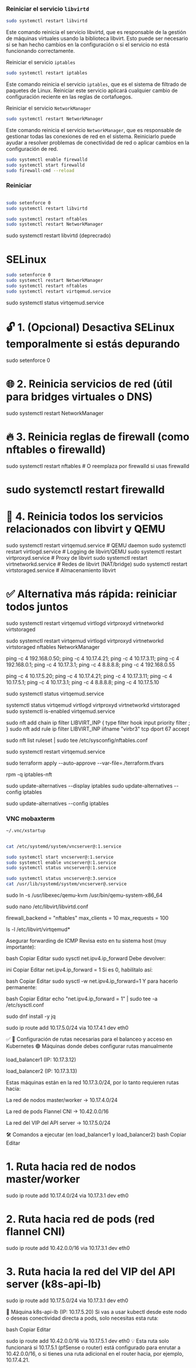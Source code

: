 ### Reiniciar el servicio `libvirtd`

```bash
sudo systemctl restart libvirtd
```

Este comando reinicia el servicio libvirtd, que es responsable de la gestión de máquinas virtuales usando la biblioteca libvirt. Esto puede ser necesario si se han hecho cambios en la configuración o si el servicio no está funcionando correctamente.

Reiniciar el servicio `iptables`

```bash
sudo systemctl restart iptables
```

Este comando reinicia el servicio `iptables`, que es el sistema de filtrado de paquetes de Linux. Reiniciar este servicio aplicará cualquier cambio de configuración reciente en las reglas de cortafuegos.

Reiniciar el servicio `NetworkManager`

```bash
sudo systemctl restart NetworkManager
```

Este comando reinicia el servicio `NetworkManager`, que es responsable de gestionar todas las conexiones de red en el sistema. Reiniciarlo puede ayudar a resolver problemas de conectividad de red o aplicar cambios en la configuración de red.

```bash
sudo systemctl enable firewalld
sudo systemctl start firewalld
sudo firewall-cmd --reload
```

### Reiniciar

```bash

sudo setenforce 0
sudo systemctl restart libvirtd

sudo systemctl restart nftables
sudo systemctl restart NetworkManager
```

sudo systemctl restart libvirtd (deprecrado)

# SELinux

```bash
sudo setenforce 0
sudo systemctl restart NetworkManager
sudo systemctl restart nftables
sudo systemctl restart virtqemud.service

```

sudo systemctl status virtqemud.service

# 🔓 1. (Opcional) Desactiva SELinux temporalmente si estás depurando

sudo setenforce 0

# 🌐 2. Reinicia servicios de red (útil para bridges virtuales o DNS)

sudo systemctl restart NetworkManager

# 🔥 3. Reinicia reglas de firewall (como nftables o firewalld)

sudo systemctl restart nftables # O reemplaza por firewalld si usas firewalld

# sudo systemctl restart firewalld

# 🧠 4. Reinicia todos los servicios relacionados con libvirt y QEMU

sudo systemctl restart virtqemud.service # QEMU daemon
sudo systemctl restart virtlogd.service # Logging de libvirt/QEMU
sudo systemctl restart virtproxyd.service # Proxy de libvirt
sudo systemctl restart virtnetworkd.service # Redes de libvirt (NAT/bridge)
sudo systemctl restart virtstoraged.service # Almacenamiento libvirt

# ✅ Alternativa más rápida: reiniciar todos juntos

sudo systemctl restart virtqemud virtlogd virtproxyd virtnetworkd virtstoraged

sudo systemctl restart virtqemud virtlogd virtproxyd virtnetworkd virtstoraged nftables NetworkManager

ping -c 4 192.168.0.50; ping -c 4 10.17.4.21; ping -c 4 10.17.3.11; ping -c 4 192.168.0.1; ping -c 4 10.17.3.1; ping -c 4 8.8.8.8; ping -c 4 192.168.0.55

ping -c 4 10.17.5.20; ping -c 4 10.17.4.21; ping -c 4 10.17.3.11; ping -c 4 10.17.5.1; ping -c 4 10.17.3.1; ping -c 4 8.8.8.8; ping -c 4 10.17.5.10



sudo systemctl status virtqemud.service

systemctl status virtqemud virtlogd virtproxyd virtnetworkd virtstoraged
sudo systemctl is-enabled virtqemud.service

sudo nft add chain ip filter LIBVIRT_INP { type filter hook input priority filter \; }
sudo nft add rule ip filter LIBVIRT_INP iifname "virbr3" tcp dport 67 accept

sudo nft list ruleset | sudo tee /etc/sysconfig/nftables.conf

sudo systemctl restart virtqemud.service

sudo terraform apply --auto-approve --var-file=./terraform.tfvars

rpm -q iptables-nft

sudo update-alternatives --display iptables
sudo update-alternatives --config iptables

sudo update-alternatives --config iptables

### VNC mobaxterm

```bash
~/.vnc/xstartup
```

```bash

cat /etc/systemd/system/vncserver@:1.service

sudo systemctl start vncserver@:1.service
sudo systemctl enable vncserver@:1.service
sudo systemctl status vncserver@:1.service
```

```bash
sudo systemctl status vncserver@:3.service
cat /usr/lib/systemd/system/vncserver@.service
```

sudo ln -s /usr/libexec/qemu-kvm /usr/bin/qemu-system-x86_64

sudo nano /etc/libvirt/libvirtd.conf

firewall_backend = "nftables"
max_clients = 10
max_requests = 100

ls -l /etc/libvirt/virtqemud\*

Asegurar forwarding de ICMP
Revisa esto en tu sistema host (muy importante):

bash
Copiar
Editar
sudo sysctl net.ipv4.ip_forward
Debe devolver:

ini
Copiar
Editar
net.ipv4.ip_forward = 1
Si es 0, habilítalo así:

bash
Copiar
Editar
sudo sysctl -w net.ipv4.ip_forward=1
Y para hacerlo permanente:

bash
Copiar
Editar
echo "net.ipv4.ip_forward = 1" | sudo tee -a /etc/sysctl.conf

sudo dnf install -y jq




sudo ip route add 10.17.5.0/24 via 10.17.4.1 dev eth0

✅ 🔧 Configuración de rutas necesarias para el balanceo y acceso en Kubernetes
🟢 Máquinas donde debes configurar rutas manualmente

load_balancer1 (IP: 10.17.3.12)

load_balancer2 (IP: 10.17.3.13)

Estas máquinas están en la red 10.17.3.0/24, por lo tanto requieren rutas hacia:

La red de nodos master/worker → 10.17.4.0/24

La red de pods Flannel CNI → 10.42.0.0/16

La red del VIP del API server → 10.17.5.0/24

🛠 Comandos a ejecutar (en load_balancer1 y load_balancer2)
bash
Copiar
Editar
# 1. Ruta hacia red de nodos master/worker
sudo ip route add 10.17.4.0/24 via 10.17.3.1 dev eth0

# 2. Ruta hacia red de pods (red flannel CNI)
sudo ip route add 10.42.0.0/16 via 10.17.3.1 dev eth0

# 3. Ruta hacia la red del VIP del API server (k8s-api-lb)
sudo ip route add 10.17.5.0/24 via 10.17.3.1 dev eth0

🔵 Máquina k8s-api-lb (IP: 10.17.5.20)
Si vas a usar kubectl desde este nodo o deseas conectividad directa a pods, solo necesitas esta ruta:

bash
Copiar
Editar

sudo ip route add 10.42.0.0/16 via 10.17.5.1 dev eth0
💡 Esta ruta solo funcionará si 10.17.5.1 (pfSense o router) está configurado para enrutar a 10.42.0.0/16, o si tienes una ruta adicional en el router hacia, por ejemplo, 10.17.4.21.

